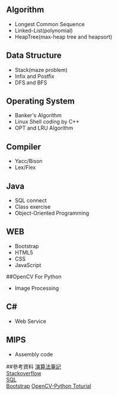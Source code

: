 
## Algorithm  

* Longest Common Sequence  
* Linked-List(polynomial)  
* HeapTree(max-heap tree and heapsort)


## Data Structure  

* Stack(maze problem)  
* Infix and Postfix  
* DFS and BFS  

## Operating System

* Banker's Algorithm  
* Linux Shell coding by C++  
* OPT and LRU Algorithm  

## Compiler

* Yacc/Bison  
* Lex/Flex  

## Java  

* SQL connect  
* Class exercise  
* Object-Oriented Programming  

## WEB  

* Bootstrap  
* HTML5  
* CSS  
* JavaScript  

##OpenCV For Python  
* Image Processing 

## C#  

* Web Service  

## MIPS  

* Assembly code  





##參考資料
[演算法筆記](http://www.csie.ntnu.edu.tw/~u91029/Algorithm.html)  
[Stackoverflow](http://stackoverflow.com/)  
[SQL](https://www.w3schools.com/sql/)  
[Bootstrap](https://kkbruce.tw/bs3/CSS)
[OpenCV-Python Toturial](https://opencv-python-tutroals.readthedocs.io/en/latest/py_tutorials/py_tutorials.html)
